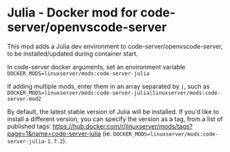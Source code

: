 # Julia - Docker mod for code-server/openvscode-server

This mod adds a Julia dev environment to code-server/openvscode-server, to be installed/updated during container start.

In code-server docker arguments, set an environment variable `DOCKER_MODS=linuxserver/mods:code-server-julia`

If adding multiple mods, enter them in an array separated by `|`, such as `DOCKER_MODS=linuxserver/mods:code-server-julia|linuxserver/mods:code-server-mod2`

By default, the latest stable version of Julia will be installed. If you'd like to install a different version, you can specify the version as a tag, from a list of published tags: https://hub.docker.com/r/linuxserver/mods/tags?page=1&name=code-server-julia (ie. `DOCKER_MODS=linuxserver/mods:code-server-julia-1.7.2`).
